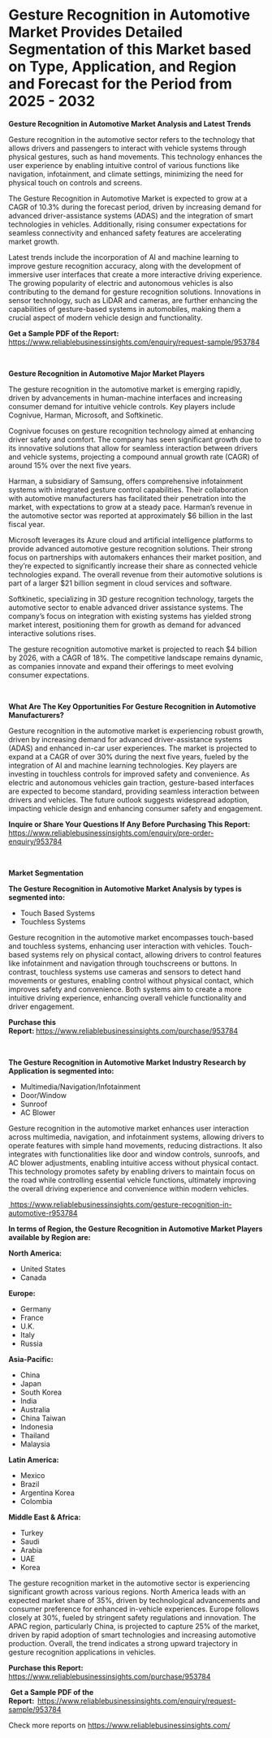 <p><h1>Gesture Recognition in Automotive Market Provides Detailed Segmentation of this Market based on Type, Application, and Region and Forecast for the Period from 2025 - 2032</h1></p><p><strong>Gesture Recognition in Automotive Market Analysis and Latest Trends</strong></p>
<p><p>Gesture recognition in the automotive sector refers to the technology that allows drivers and passengers to interact with vehicle systems through physical gestures, such as hand movements. This technology enhances the user experience by enabling intuitive control of various functions like navigation, infotainment, and climate settings, minimizing the need for physical touch on controls and screens.</p><p>The Gesture Recognition in Automotive Market is expected to grow at a CAGR of 10.3% during the forecast period, driven by increasing demand for advanced driver-assistance systems (ADAS) and the integration of smart technologies in vehicles. Additionally, rising consumer expectations for seamless connectivity and enhanced safety features are accelerating market growth. </p><p>Latest trends include the incorporation of AI and machine learning to improve gesture recognition accuracy, along with the development of immersive user interfaces that create a more interactive driving experience. The growing popularity of electric and autonomous vehicles is also contributing to the demand for gesture recognition solutions. Innovations in sensor technology, such as LiDAR and cameras, are further enhancing the capabilities of gesture-based systems in automobiles, making them a crucial aspect of modern vehicle design and functionality.</p></p>
<p><strong>Get a Sample PDF of the Report:&nbsp;</strong> <a href="https://www.reliablebusinessinsights.com/enquiry/request-sample/953784?utm_campaign=2319&utm_medium=2&utm_source=Github&utm_content=ia&utm_term=07032025&utm_id=gesture-recognition-in-automotive">https://www.reliablebusinessinsights.com/enquiry/request-sample/953784</a></p>
<p>&nbsp;</p>
<p><strong>Gesture Recognition in Automotive Major Market Players</strong></p>
<p><p>The gesture recognition in the automotive market is emerging rapidly, driven by advancements in human-machine interfaces and increasing consumer demand for intuitive vehicle controls. Key players include Cognivue, Harman, Microsoft, and Softkinetic.</p><p>Cognivue focuses on gesture recognition technology aimed at enhancing driver safety and comfort. The company has seen significant growth due to its innovative solutions that allow for seamless interaction between drivers and vehicle systems, projecting a compound annual growth rate (CAGR) of around 15% over the next five years.</p><p>Harman, a subsidiary of Samsung, offers comprehensive infotainment systems with integrated gesture control capabilities. Their collaboration with automotive manufacturers has facilitated their penetration into the market, with expectations to grow at a steady pace. Harman’s revenue in the automotive sector was reported at approximately $6 billion in the last fiscal year.</p><p>Microsoft leverages its Azure cloud and artificial intelligence platforms to provide advanced automotive gesture recognition solutions. Their strong focus on partnerships with automakers enhances their market position, and they’re expected to significantly increase their share as connected vehicle technologies expand. The overall revenue from their automotive solutions is part of a larger $21 billion segment in cloud services and software.</p><p>Softkinetic, specializing in 3D gesture recognition technology, targets the automotive sector to enable advanced driver assistance systems. The company’s focus on integration with existing systems has yielded strong market interest, positioning them for growth as demand for advanced interactive solutions rises.</p><p>The gesture recognition automotive market is projected to reach $4 billion by 2026, with a CAGR of 18%. The competitive landscape remains dynamic, as companies innovate and expand their offerings to meet evolving consumer expectations.</p></p>
<p>&nbsp;</p>
<p><strong>What Are The Key Opportunities For Gesture Recognition in Automotive Manufacturers?</strong></p>
<p><p>Gesture recognition in the automotive market is experiencing robust growth, driven by increasing demand for advanced driver-assistance systems (ADAS) and enhanced in-car user experiences. The market is projected to expand at a CAGR of over 30% during the next five years, fueled by the integration of AI and machine learning technologies. Key players are investing in touchless controls for improved safety and convenience. As electric and autonomous vehicles gain traction, gesture-based interfaces are expected to become standard, providing seamless interaction between drivers and vehicles. The future outlook suggests widespread adoption, impacting vehicle design and enhancing consumer safety and engagement.</p></p>
<p><strong>Inquire or Share Your Questions If Any Before Purchasing This Report:</strong> <a href="https://www.reliablebusinessinsights.com/enquiry/pre-order-enquiry/953784?utm_campaign=2319&utm_medium=2&utm_source=Github&utm_content=ia&utm_term=07032025&utm_id=gesture-recognition-in-automotive">https://www.reliablebusinessinsights.com/enquiry/pre-order-enquiry/953784</a></p>
<p>&nbsp;</p>
<p><strong>Market Segmentation</strong></p>
<p><strong>The Gesture Recognition in Automotive Market Analysis by types is segmented into:</strong></p>
<p><ul><li>Touch Based Systems</li><li>Touchless Systems</li></ul></p>
<p><p>Gesture recognition in the automotive market encompasses touch-based and touchless systems, enhancing user interaction with vehicles. Touch-based systems rely on physical contact, allowing drivers to control features like infotainment and navigation through touchscreens or buttons. In contrast, touchless systems use cameras and sensors to detect hand movements or gestures, enabling control without physical contact, which improves safety and convenience. Both systems aim to create a more intuitive driving experience, enhancing overall vehicle functionality and driver engagement.</p></p>
<p><strong>Purchase this Report:&nbsp;</strong><a href="https://www.reliablebusinessinsights.com/purchase/953784?utm_campaign=2319&utm_medium=2&utm_source=Github&utm_content=ia&utm_term=07032025&utm_id=gesture-recognition-in-automotive">https://www.reliablebusinessinsights.com/purchase/953784</a></p>
<p>&nbsp;</p>
<p><strong>The Gesture Recognition in Automotive Market Industry Research by Application is segmented into:</strong></p>
<p><ul><li>Multimedia/Navigation/Infotainment</li><li>Door/Window</li><li>Sunroof</li><li>AC Blower</li></ul></p>
<p><p>Gesture recognition in the automotive market enhances user interaction across multimedia, navigation, and infotainment systems, allowing drivers to operate features with simple hand movements, reducing distractions. It also integrates with functionalities like door and window controls, sunroofs, and AC blower adjustments, enabling intuitive access without physical contact. This technology promotes safety by enabling drivers to maintain focus on the road while controlling essential vehicle functions, ultimately improving the overall driving experience and convenience within modern vehicles.</p></p>
<p><a href="https://www.reliablebusinessinsights.com/gesture-recognition-in-automotive-r953784?utm_campaign=2319&utm_medium=2&utm_source=Github&utm_content=ia&utm_term=07032025&utm_id=gesture-recognition-in-automotive">&nbsp;https://www.reliablebusinessinsights.com/gesture-recognition-in-automotive-r953784</a></p>
<p><strong>In terms of Region, the Gesture Recognition in Automotive Market Players available by Region are:</strong></p>
<p>
    <p> <strong> North America: </strong>
        <ul>
            <li>United States</li>
            <li>Canada</li>
        </ul>
        </p> 
    <p> <strong> Europe: </strong>
        <ul>
            <li>Germany</li>
            <li>France</li>
            <li>U.K.</li>
            <li>Italy</li>
            <li>Russia</li>
        </ul>
        </p> 
    <p> <strong> Asia-Pacific: </strong>
        <ul>
            <li>China</li>
            <li>Japan</li>
            <li>South Korea</li>
            <li>India</li>
            <li>Australia</li>
            <li>China Taiwan</li>
            <li>Indonesia</li>
            <li>Thailand</li>
            <li>Malaysia</li>
        </ul>
        </p> 
    <p> <strong> Latin America: </strong>
        <ul>
            <li>Mexico</li>
            <li>Brazil</li>
            <li>Argentina Korea</li>
            <li>Colombia</li>
        </ul>
        </p> 
    <p> <strong> Middle East & Africa: </strong>
        <ul>
            <li>Turkey</li>
            <li>Saudi</li>
            <li>Arabia</li>
            <li>UAE</li>
            <li>Korea</li>
        </ul>
    </p>
    </p>
<p><p>The gesture recognition market in the automotive sector is experiencing significant growth across various regions. North America leads with an expected market share of 35%, driven by technological advancements and consumer preference for enhanced in-vehicle experiences. Europe follows closely at 30%, fueled by stringent safety regulations and innovation. The APAC region, particularly China, is projected to capture 25% of the market, driven by rapid adoption of smart technologies and increasing automotive production. Overall, the trend indicates a strong upward trajectory in gesture recognition applications in vehicles.</p></p>
<p><strong>Purchase this Report: </strong><a href="https://www.reliablebusinessinsights.com/purchase/953784?utm_campaign=2319&utm_medium=2&utm_source=Github&utm_content=ia&utm_term=07032025&utm_id=gesture-recognition-in-automotive">https://www.reliablebusinessinsights.com/purchase/953784</a></p>
<p>&nbsp;<strong>Get a Sample PDF of the Report:&nbsp;&nbsp;</strong><a href="https://www.reliablebusinessinsights.com/enquiry/request-sample/953784?utm_campaign=2319&utm_medium=2&utm_source=Github&utm_content=ia&utm_term=07032025&utm_id=gesture-recognition-in-automotive">https://www.reliablebusinessinsights.com/enquiry/request-sample/953784</a></p>
<p><strong></strong></p>
<p>Check more reports on <a href="https://www.reliablebusinessinsights.com/?utm_campaign=2319&utm_medium=2&utm_source=Github&utm_content=ia&utm_term=07032025&utm_id=gesture-recognition-in-automotive">https://www.reliablebusinessinsights.com/</a></p>